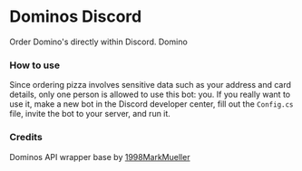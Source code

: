 # Dominos Discord

Order Domino's directly within Discord. Domino

### How to use

Since ordering pizza involves sensitive data such as your address and card details, only one person is allowed to use this bot: you. If you really want to use it, make a new bot in the Discord developer center, fill out the `Config.cs` file, invite the bot to your server, and run it.

### Credits

Dominos API wrapper base by [1998MarkMueller](https://github.com/1998MarkMueller/Dominos-API-CSharp)
